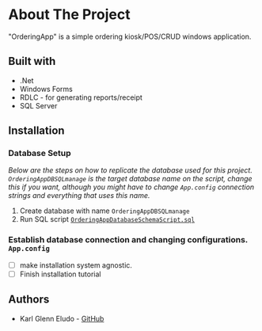 # About The Project
"OrderingApp" is a simple ordering kiosk/POS/CRUD windows application.

## Built with
* .Net
* Windows Forms
* RDLC - for generating reports/receipt
* SQL Server

## Installation

### Database Setup
*Below are the steps on how to replicate the database used for this project. `OrderingAppDBSQLmanage` is the target database name on the script, change this if you want, although you might have to change `App.config` connection strings and everything that uses this name.*

1. Create database with name `OrderingAppDBSQLmanage`
2. Run SQL script [`OrderingAppDatabaseSchemaScript.sql`](OrderingApp/Database%20Script/OrderingAppDatabaseSchemaScript.sql)

### Establish database connection and changing configurations. `App.config`

- [ ] make installation system agnostic.
- [ ] Finish installation tutorial

## Authors
* Karl Glenn Eludo - [GitHub](https://github.com/karleludo)
